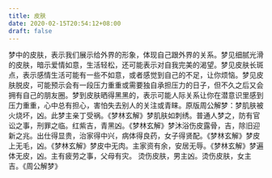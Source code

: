 ```yaml
---
title: 皮肤
date: 2020-02-15T20:54:12+08:00
draft: false
---
```


梦中的皮肤，表示我们展示给外界的形象，体现自己跟外界的关系。梦见细腻光滑的皮肤，暗示爱情如意，生活轻松，还可能表示对自我完美的渴望。梦见皮肤长斑点，表示感情生活可能有一些不如意，或者感觉到自己的不足，让你烦恼。梦见皮肤脱皮，可能预示会有一段压力重重或需要独自承担压力的日子，但不久之后又会拥有自己的朋友圈。梦到皮肤晒得黑黑的，表示可能人际关系让你在潜意识里感到压力重重，心中总有担心，害怕失去别人的关注或青睐。原版周公解梦：梦肌肤被火烧坏，凶。此梦主亲丁受祸。《梦林玄解》梦肌肤如刺绣。普通人梦之，防有官讼之事，刑罪之临。红紫吉，青黑凶。《梦林玄解》梦沐浴伤皮露骨，吉，除旧迎新之兆。出仕得显贵，治家得中兴，病体得良药，女子得贤配。《梦林玄解》梦皮上无毛，凶。《梦林玄解》梦皮中无肉。主家资有余，安居无辱。《梦林玄解》梦遍体无皮，凶。主有疲劳之事，父母有灾。 烫伤皮肤，男主凶。烫伤皮肤，女主吉。《周公解梦》